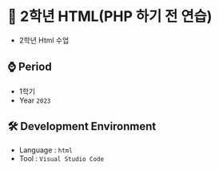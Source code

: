 # 📕 2학년 HTML(PHP 하기 전 연습)
  - 2학년 Html 수업

## ⌚ Period
  - 1학기
  - Year `2023`

## 🛠 Development Environment
  - Language : `html` 
  - Tool : `Visual Studio Code`
